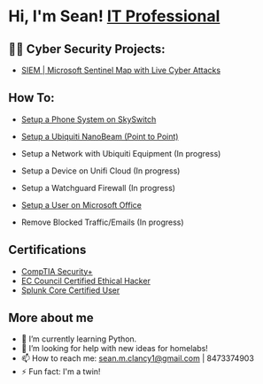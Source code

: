 <h1>Hi, I'm Sean! <a href="https://www.linkedin.com/in/sean-clancy88/">IT Professional</a>

<h2>👨‍💻 Cyber Security Projects:</h2>

  - [SIEM | Microsoft Sentinel Map with Live Cyber Attacks](https://github.com/seanmclancy1/SIEM-Walkthrough.git)
  

  <h2>How To:</h2>

  - [Setup a Phone System on SkySwitch](https://github.com/seanmclancy1/PhoneWalkThrough.git)
  
  - [Setup a Ubiquiti NanoBeam (Point to Point)](https://github.com/seanmclancy1/Ubiquiti-NanoBeam-Setup.git)
  
  - Setup a Network with Ubiquiti Equipment (In progress)
  
  - Setup a Device on Unifi Cloud (In progress)
  
  - Setup a Watchguard Firewall (In progress)
  
  - [Setup a User on Microsoft Office](https://github.com/seanmclancy1/Setup-a-User-on-Microsoft-Office.git)
  
  - Remove Blocked Traffic/Emails (In progress)

  <h2>Certifications</h2>

- [CompTIA Security+](https://i.imgur.com/HcE7qDD.png)
- [EC Council Certified Ethical Hacker](https://i.imgur.com/6kExIBB.png)
- [Splunk Core Certified User](https://i.imgur.com/GBrHq9d.png)
  
  


<h2>More about me</h2>
  
- 🌱 I’m currently learning Python.
- 🤔 I’m looking for help with new ideas for homelabs!
- 📫 How to reach me: sean.m.clancy1@gmail.com | 8473374903
- ⚡ Fun fact: I'm a twin!
